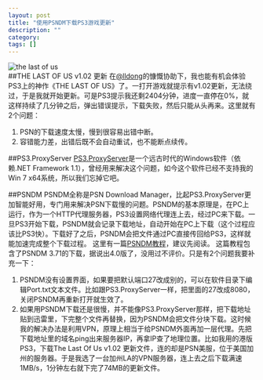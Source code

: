 ```yaml
---
layout: post
title: "使用PSNDM下载PS3游戏更新"
description: ""
category: 
tags: []
---
```


![the last of us](http://ww1.sinaimg.cn/large/70dcc3a2gw1e7jxg2gvzaj207409ggmp.jpg)  
##THE LAST OF US v1.02 更新
在[@lldong](https://github.com/lldong)的慷慨协助下，我也能有机会体验PS3上的神作《THE LAST OF US》了。一打开游戏就提示有v1.02更新，无法绕过，于是我就开始更新。可是PS3提示我还剩2404分钟，进度一直停在0%，就这样持续了几分钟之后，弹出错误提示，下载失败，然后只能从头再来。这里就有2个问题：  

1. PSN的下载速度太慢，慢到很容易出错中断。
2. 容错能力差，出错后既不会自动重试，也不能断点续传。

##PS3.ProxyServer
[PS3.ProxyServer](http://bbs.tgbus.com/thread-774868-1-1.html)是一个远古时代的Windows软件（依赖.NET Framework 1.1），曾经用来解决这个问题，如今这个软件已经不支持我的Win 7 x64系统，所以我们忘掉它吧。

##PSNDM
PSNDM全称是PSN Download Manager，比起PS3.ProxyServer更加智能好用，专门用来解决PSN下载慢的问题。PSNDM的基本原理是，在PC上运行，作为一个HTTP代理服务器，PS3设置网络代理连上去，经过PC来下载。一旦PS3开始下载，PSNDM就会记录下载地址，自动开始在PC上下载（这个过程应该比PS3快）。下载好了之后，PSNDM会把文件通过PC直接传回给PS3，这样就能加速完成整个下载过程。
这里有一篇[PSNDM教程](http://angelsky11.com/2010/11/psn-dm-tutorial/)，建议先阅读。 这篇教程包含了PSNDM 3.71的下载，据说出4.0版了，没用过不评价。只是有2个问题我要补充一下： 

1. PSNDM没有设置界面，如果要把默认端口27改成别的，可以在软件目录下编辑Port.txt文本文件。比如跟PS3.ProxyServer一样，把里面的27改成8080，关闭PSNDM再重新打开就生效了。
2. 如果用PSNDM下载还是很慢，并不能像PS3.ProxyServer那样，把下载地址贴到迅雷里，下完整个文件再替换，因为PSNDM会把文件分块下载。这时候我的解决办法是利用VPN，原理上相当于给PSNDM外面再加一层代理。先把下载地址里的域名ping出来服务器IP，再拿IP查了地理位置。比如我用的港版PS3，下载The Last Of Us v1.02
更新文件，连的却是PSN美服，位于美国加州的服务器。于是我选了一台加州LA的VPN服务器，连上去之后下载满速1MB/s，1分钟左右就下完了74MB的更新文件。


